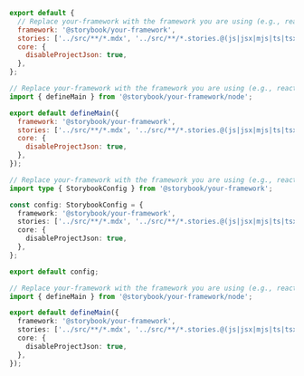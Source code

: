 ```js filename=".storybook/main.js" renderer="common" language="js" tabTitle="CSF 3"
export default {
  // Replace your-framework with the framework you are using (e.g., react-vite, vue3-vite)
  framework: '@storybook/your-framework',
  stories: ['../src/**/*.mdx', '../src/**/*.stories.@(js|jsx|mjs|ts|tsx)'],
  core: {
    disableProjectJson: true,
  },
};
```

```js filename=".storybook/main.js" renderer="react" language="js" tabTitle="CSF Factory 🧪"
// Replace your-framework with the framework you are using (e.g., react-vite, nextjs, experimental-nextjs-vite)
import { defineMain } from '@storybook/your-framework/node';

export default defineMain({
  framework: '@storybook/your-framework',
  stories: ['../src/**/*.mdx', '../src/**/*.stories.@(js|jsx|mjs|ts|tsx)'],
  core: {
    disableProjectJson: true,
  },
});
```

```ts filename=".storybook/main.ts" renderer="common" language="ts" tabTitle="CSF 3"
// Replace your-framework with the framework you are using (e.g., react-vite, vue3-vite)
import type { StorybookConfig } from '@storybook/your-framework';

const config: StorybookConfig = {
  framework: '@storybook/your-framework',
  stories: ['../src/**/*.mdx', '../src/**/*.stories.@(js|jsx|mjs|ts|tsx)'],
  core: {
    disableProjectJson: true,
  },
};

export default config;
```

```ts filename=".storybook/main.ts" renderer="react" language="ts" tabTitle="CSF Factory 🧪"
// Replace your-framework with the framework you are using (e.g., react-vite, nextjs, experimental-nextjs-vite)
import { defineMain } from '@storybook/your-framework/node';

export default defineMain({
  framework: '@storybook/your-framework',
  stories: ['../src/**/*.mdx', '../src/**/*.stories.@(js|jsx|mjs|ts|tsx)'],
  core: {
    disableProjectJson: true,
  },
});
```
